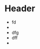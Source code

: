 # Header

 
 - fd
 - 
 - dfg
 - dff
 - 

<!--stackedit_data:
eyJoaXN0b3J5IjpbLTE2ODQxOTc2NzYsMjE0NDExMjE3NiwtMj
A4ODc0NjYxMiwtNTI5MDk5NDAwLDc4MDA5Mjk4OF19
-->